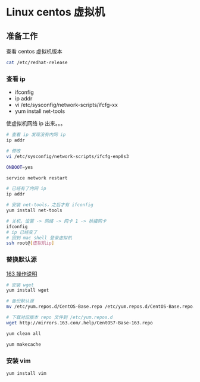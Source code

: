 # Linux centos 虚拟机

## 准备工作

查看 centos 虚拟机版本

```bash
cat /etc/redhat-release
```

### 查看 ip

- ifconfig
- ip addr
- vi /etc/sysconfig/network-scripts/ifcfg-xx
- yum install net-tools

使虚拟机网络 ip 出来。。。

```bash
# 查看 ip 发现没有内网 ip
ip addr

# 修改
vi /etc/sysconfig/network-scripts/ifcfg-enp0s3

ONBOOT=yes

service network restart

# 已经有了内网 ip
ip addr

# 安装 net-tools，之后才有 ifconfig
yum install net-tools

# 关机，设置 -> 网络 -> 网卡 1 -> 桥接网卡
ifconfig
# ip 已经变了
# 回到 mac shell 登录虚拟机
ssh root@[虚拟机ip]
```

### 替换默认源

[163 操作说明](http://mirrors.163.com/.help/centos.html)

```bash
# 安装 wget
yum install wget

# 备份默认源
mv /etc/yum.repos.d/CentOS-Base.repo /etc/yum.repos.d/CentOS-Base.repo.backup

# 下载对应版本 repo 文件到 /etc/yum.repos.d
wget http://mirrors.163.com/.help/CentOS7-Base-163.repo

yum clean all

yum makecache
```

### 安装 vim

```bash
yum install vim
```